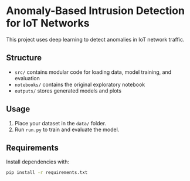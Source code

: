 # Anomaly-Based Intrusion Detection for IoT Networks

This project uses deep learning to detect anomalies in IoT network traffic.

## Structure
- `src/` contains modular code for loading data, model training, and evaluation
- `notebooks/` contains the original exploratory notebook
- `outputs/` stores generated models and plots

## Usage
1. Place your dataset in the `data/` folder.
2. Run `run.py` to train and evaluate the model.

## Requirements
Install dependencies with:
```bash
pip install -r requirements.txt
```
